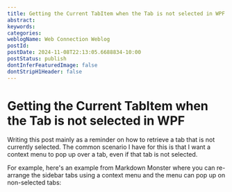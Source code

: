 ```yaml
---
title: Getting the Current TabItem when the Tab is not selected in WPF
abstract: 
keywords: 
categories: 
weblogName: Web Connection Weblog
postId: 
postDate: 2024-11-08T22:13:05.6688834-10:00
postStatus: publish
dontInferFeaturedImage: false
dontStripH1Header: false
---
```

# Getting the Current TabItem when the Tab is not selected in WPF

Writing this post mainly as a reminder on how to retrieve a tab that is not currently selected. The common scenario I have for this is that I want a context menu to pop up over a tab, even if that tab is not selected.

For example, here's an example from Markdown Monster where you can re-arrange the sidebar tabs using a context menu and the menu can pop up on non-selected tabs:

